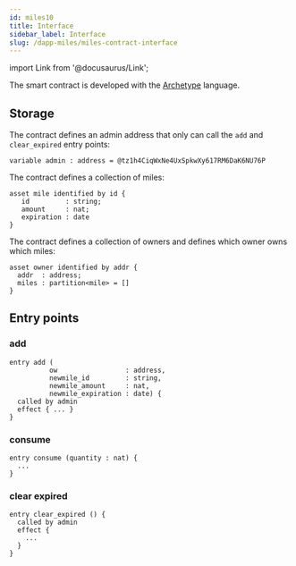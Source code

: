 ```yaml
---
id: miles10
title: Interface
sidebar_label: Interface
slug: /dapp-miles/miles-contract-interface
---
```


import Link from '@docusaurus/Link';

The smart contract is developed with the <a href='https://archetype-lang.org/'>Archetype</a> language.
## Storage

The contract defines an admin address that only can call the `add` and `clear_expired` entry points:

```archetype
variable admin : address = @tz1h4CiqWxNe4UxSpkwXy617RM6DaK6NU76P
```

The contract defines a <Link to="/docs/contract/tuto/archetype-assets">collection</Link> of miles:

```archetype
asset mile identified by id {
   id         : string;
   amount     : nat;
   expiration : date
}
```

The contract defines a collection of owners and defines which owner owns which miles:

```archetype
asset owner identified by addr {
  addr  : address;
  miles : partition<mile> = []
}
```

## Entry points

### add

```archetype
entry add (
          ow                 : address,
          newmile_id         : string,
          newmile_amount     : nat,
          newmile_expiration : date) {
  called by admin
  effect { ... }
}
```
### consume

```archetype
entry consume (quantity : nat) {
  ...
}
```

### clear expired

```archetype
entry clear_expired () {
  called by admin
  effect {
    ...
  }
}
```